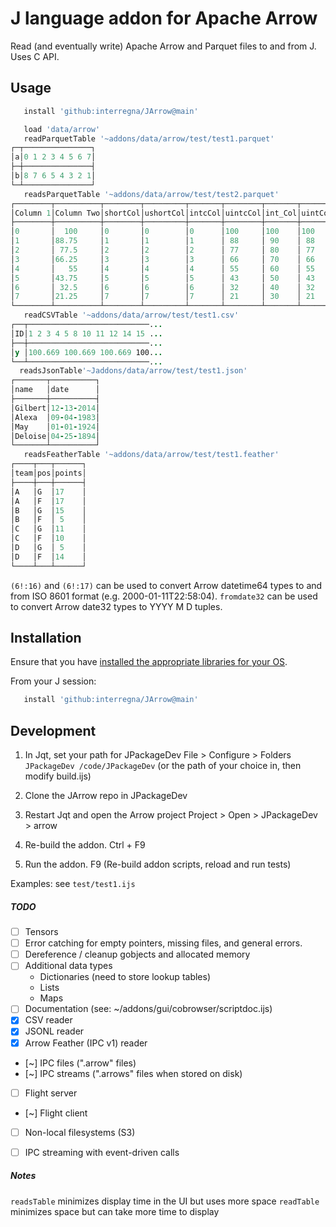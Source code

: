 # J language addon for Apache Arrow
Read (and eventually write) Apache Arrow and Parquet files to and from J.
Uses C API.
## Usage
```j
   install 'github:interregna/JArrow@main'

   load 'data/arrow'
   readParquetTable '~addons/data/arrow/test/test1.parquet'
┌─┬───────────────┐
│a│0 1 2 3 4 5 6 7│
├─┼───────────────┤
│b│8 7 6 5 4 3 2 1│
└─┴───────────────┘
   readsParquetTable '~addons/data/arrow/test/test2.parquet'
┌────────┬──────────┬────────┬─────────┬───────┬────────┬───────┬───────┬────────┬────────┬────────┬──────────┬──────────┬───────────┬────────────┬─────────┬─────────┬───────┬───────────────┐
│Column 1│Column Two│shortCol│ushortCol│intcCol│uintcCol│int_Col│uintCol│int16Col│int32Col│int64Col│float32Col│float64Col│longlongCol│ulonglongCol│DoubleCol│StringCol│boolCol│datetime64Col  │
├────────┼──────────┼────────┼─────────┼───────┼────────┼───────┼───────┼────────┼────────┼────────┼──────────┼──────────┼───────────┼────────────┼─────────┼─────────┼───────┼───────────────┤
│0       │  100     │0       │0        │0      │100     │100    │100    │300     │500     │100     │   600    │   700    │100        │100         │  100    │This     │1      │946684800000000│
│1       │88.75     │1       │1        │1      │ 88     │ 90    │ 88    │263     │443     │ 88     │531.25    │613.75    │ 88        │ 88         │88.75    │ is      │0      │946771200000000│
│2       │ 77.5     │2       │2        │2      │ 77     │ 80    │ 77    │227     │387     │ 77     │ 462.5    │ 527.5    │ 77        │ 77         │ 77.5    │all      │0      │946857600000000│
│3       │66.25     │3       │3        │3      │ 66     │ 70    │ 66    │191     │331     │ 66     │393.75    │441.25    │ 66        │ 66         │66.25    │ valid   │0      │946944000000000│
│4       │   55     │4       │4        │4      │ 55     │ 60    │ 55    │155     │275     │ 55     │   325    │   355    │ 55        │ 55         │   55    │text     │1      │947030400000000│
│5       │43.75     │5       │5        │5      │ 43     │ 50    │ 43    │118     │218     │ 43     │256.25    │268.75    │ 43        │ 43         │43.75    │         │0      │947116800000000│
│6       │ 32.5     │6       │6        │6      │ 32     │ 40    │ 32    │ 82     │162     │ 32     │ 187.5    │ 182.5    │ 32        │ 32         │ 32.5    │data.    │0      │947203200000000│
│7       │21.25     │7       │7        │7      │ 21     │ 30    │ 21    │ 46     │106     │ 21     │118.75    │ 96.25    │ 21        │ 21         │21.25    │         │0      │947289600000000│
└────────┴──────────┴────────┴─────────┴───────┴────────┴───────┴───────┴────────┴────────┴────────┴──────────┴──────────┴───────────┴────────────┴─────────┴─────────┴───────┴───────────────┘
   readCSVTable '~addons/data/arrow/test/test1.csv'
┌──┬───────────────────────────...
│ID│1 2 3 4 5 8 10 11 12 14 15 ...
├──┼───────────────────────────...
│y │100.669 100.669 100.669 100...
└──┴───────────────────────────...
  readsJsonTable'~Jaddons/data/arrow/test/test1.json'
┌───────┬──────────┐
│name   │date      │
├───────┼──────────┤
│Gilbert│12-13-2014│
│Alexa  │09-04-1983│
│May    │01-01-1924│
│Deloise│04-25-1894│
└───────┴──────────┘
   readsFeatherTable '~addons/data/arrow/test/test1.feather'
┌────┬───┬──────┐
│team│pos│points│
├────┼───┼──────┤
│A   │G  │17    │
│A   │F  │17    │
│B   │G  │15    │
│B   │F  │ 5    │
│C   │G  │11    │
│C   │F  │10    │
│D   │G  │ 5    │
│D   │F  │14    │
└────┴───┴──────┘
```
`(6!:16)` and `(6!:17)` can be used to convert Arrow datetime64 types to and from ISO 8601 format (e.g. 2000-01-11T22:58:04).
`fromdate32` can be used to convert Arrow date32 types to YYYY M D tuples.

## Installation
Ensure that you have [installed the appropriate libraries for your OS](https://arrow.apache.org/install/).

From your J session:
```j
   install 'github:interregna/JArrow@main'
```

## Development
1) In Jqt, set your path for JPackageDev
   File > Configure > Folders
   `JPackageDev /code/JPackageDev`
   (or the path of your choice in, then modify build.ijs)

2) Clone the JArrow repo in JPackageDev

3) Restart Jqt and open the Arrow project
   Project > Open > JPackageDev > arrow

4) Re-build the addon.
   Ctrl + F9

5) Run the addon.
   F9 (Re-build addon scripts, reload and run tests)

Examples:
see `test/test1.ijs`

##### TODO

* [ ] Tensors
* [ ] Error catching for empty pointers, missing files, and general errors.
* [ ] Dereference / cleanup gobjects and allocated memory
* [ ] Additional data types
	- Dictionaries (need to store lookup tables)
	- Lists
	- Maps
* [ ] Documentation (see: ~/addons/gui/cobrowser/scriptdoc.ijs)
* [x] CSV reader
* [x] JSONL reader
* [x] Arrow Feather (IPC v1) reader
* [~] IPC files (".arrow" files)
* [~] IPC streams (".arrows" files when stored on disk)
* [ ] Flight server
* [~] Flight client 
* [ ] Non-local filesystems (S3)
* [ ] IPC streaming with event-driven calls




##### Notes

`readsTable` minimizes display time in the UI but uses more space
`readTable`  minimizes space but can take more time to display
